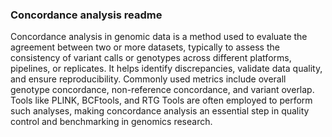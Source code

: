 ### Concordance analysis readme

Concordance analysis in genomic data is a method used to evaluate the agreement between two or more datasets, typically to assess the consistency 
of variant calls or genotypes across different platforms, pipelines, or replicates. It helps identify discrepancies, validate data quality, 
and ensure reproducibility. Commonly used metrics include overall genotype concordance, non-reference concordance, and variant overlap. 
Tools like PLINK, BCFtools, and RTG Tools are often employed to perform such analyses, making concordance analysis an essential step 
in quality control and benchmarking in genomics research.
